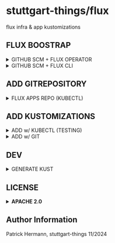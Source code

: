 # stuttgart-things/flux

flux infra & app kustomizations

## FLUX BOOSTRAP

<details><summary>GITHUB SCM + FLUX OPERATOR</summary>

```bash
# INSTALL OPERATOR
helm upgrade --install flux-operator \
oci://ghcr.io/controlplaneio-fluxcd/charts/flux-operator \
--namespace flux-system \
--create-namespace \
--version 0.24.0
```

#### GH SECRET

```bash
kubectl apply -f - <<EOF
---
apiVersion: v1
kind: Secret
metadata:
  name: git-token-auth
  namespace: flux-system
type: Opaque
stringData:
  username: $GITHUB_USER
  password: $GITHUB_TOKEN
EOF
```

#### SOPS SECRET

```bash
kubectl apply -f - <<EOF
---
apiVersion: v1
kind: Secret
metadata:
  name: sops-age
  namespace: flux-system
type: Opaque
stringData:
  age.agekey: AGE-SECRET-KEY-1QY#...
EOF
```

#### FLUX-INSTANCE

```bash
kubectl apply -f - <<EOF
---
apiVersion: fluxcd.controlplane.io/v1
kind: FluxInstance
metadata:
  name: flux
  namespace: flux-system
  annotations:
    fluxcd.controlplane.io/reconcileEvery: "1h"
    fluxcd.controlplane.io/reconcileTimeout: "5m"
spec:
  distribution:
    version: "2.x"
    registry: "ghcr.io/fluxcd"
    artifact: "oci://ghcr.io/controlplaneio-fluxcd/flux-operator-manifests"
  components:
    - source-controller
    - kustomize-controller
    - helm-controller
    - notification-controller
    - image-reflector-controller
    - image-automation-controller
  cluster:
    type: kubernetes
    multitenant: false
    networkPolicy: true
    domain: "cluster.local"
  kustomize:
    patches:
      - patch: |
          - op: add
            path: /spec/decryption
            value:
              provider: sops
              secretRef:
                name: sops-age
        target:
          group: kustomize.toolkit.fluxcd.io
          version: v1
          kind: Kustomization
      - target:
          kind: Deployment
          name: "(kustomize-controller|helm-controller)"
        patch: |
          - op: add
            path: /spec/template/spec/containers/0/args/-
            value: --concurrent=10
          - op: add
            path: /spec/template/spec/containers/0/args/-
            value: --requeue-dependency=5s
  sync:
    kind: GitRepository
    url: https://github.com/stuttgart-things/stuttgart-things.git
    ref: refs/heads/main
    path: clusters/labda/vsphere/sthings-runner
    pullSecret: git-token-auth
EOF
```

</details>

<details><summary>GITHUB SCM + FLUX CLI</summary>

```bash
# BOOTSTRAP GITHUB
export KUBECONFIG=<KUBECONFIG>
export GITHUB_TOKEN=<TOKEN>

flux bootstrap github \
--owner=stuttgart-things \
--repository=stuttgart-things \
--path=clusters/dev-cluster
```

</details>

## ADD GITREPOSITORY

<details><summary>FLUX APPS REPO (KUBECTL)</summary>

```bash
kubectl apply -f - <<EOF
apiVersion: source.toolkit.fluxcd.io/v1
kind: GitRepository
metadata:
  name: flux-apps
  namespace: flux-system
spec:
  interval: 1m0s
  ref:
    tag: v1.0.0
  url: https://github.com/stuttgart-things/flux.git
EOF
```

</details>

## ADD KUSTOMIZATIONS

<details><summary>ADD w/ KUBECTL (TESTING)</summary>

```bash
kubectl apply -f - <<EOF
---
apiVersion: kustomize.toolkit.fluxcd.io/v1
kind: Kustomization
metadata:
  name: tekton
  namespace: flux-system
spec:
  interval: 1h
  retryInterval: 1m
  timeout: 5m
  sourceRef:
    kind: GitRepository
    name: flux-apps
  path: ./apps/tekton
  prune: true
  wait: true
  postBuild:
    substitute:
      TEKTON_NAMESPACE: tekton-pipelines
      TEKTON_PIPELINE_NAMESPACE: tektoncd
      TEKTON_VERSION: v0.60.4
EOF
```

</details>

<details><summary>ADD w/ GIT</summary>

* Create (single or --- seperated) yaml-files on cluster Folder (e.g. clusters/dev-cluster)
* Examples:

```yaml
# cat clusters/dev-cluster/app-repo.yaml
---
apiVersion: source.toolkit.fluxcd.io/v1
kind: GitRepository
metadata:
  name: flux-apps
  namespace: flux-system
spec:
  interval: 1m0s
  ref:
    tag: v1.0.0
  url: https://github.com/stuttgart-things/flux.git
```

```yaml
# cat clusters/dev-cluster/apps.yaml
---
apiVersion: kustomize.toolkit.fluxcd.io/v1
kind: Kustomization
metadata:
  name: tekton
  namespace: flux-system
spec:
  interval: 1h
  retryInterval: 1m
  timeout: 5m
  sourceRef:
    kind: GitRepository
    name: flux-apps
  path: ./apps/tekton
  prune: true
  wait: true
  postBuild:
    substitute:
      TEKTON_NAMESPACE: tekton-pipelines
      TEKTON_PIPELINE_NAMESPACE: tektoncd
      TEKTON_VERSION: v0.60.4
---
apiVersion: kustomize.toolkit.fluxcd.io/v1
kind: Kustomization
metadata:
  name: crossplane
  namespace: flux-system
#.....
```

</details>

## DEV

<details><summary>GENERATE KUST</summary>

```bash
k2n gen \
--examples-dirs "/home/sthings/projects/apps/flux/apps,/home/sthings/projects/apps/helm/cicd" \
--usecase flux \
--instruction "transfer helmfile from tekton to a flux tekton kustomization"
```

</details>

## LICENSE

<details><summary><b>APACHE 2.0</b></summary>

Copyright 2023 patrick hermann.

Licensed under the Apache License, Version 2.0 (the "License");
you may not use this file except in compliance with the License.
You may obtain a copy of the License at

    http://www.apache.org/licenses/LICENSE-2.0

Unless required by applicable law or agreed to in writing, software
distributed under the License is distributed on an "AS IS" BASIS,
WITHOUT WARRANTIES OR CONDITIONS OF ANY KIND, either express or implied.
See the License for the specific language governing permissions and
limitations under the License.

</details>

Author Information
------------------
Patrick Hermann, stuttgart-things 11/2024
